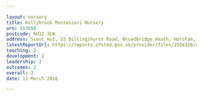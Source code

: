 ```yaml
---

layout: nursery
title: Kellybrook Montessori Nursery
urn: 113556
postcode: RH12 3LN
address: Scout Hut, 53 Billingshurst Road, Broadbridge Heath, Horsham, West Sussex, RH12 3LN
latestReportUrl: https://reports.ofsted.gov.uk/provider/files/2556326/urn/113556.pdf
teaching: 2
development: 2
leadership: 2
outcomes: 2
overall: 2
date: 11 March 2016

---
```

